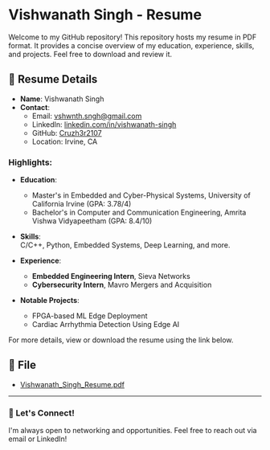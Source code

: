 # Vishwanath Singh - Resume

Welcome to my GitHub repository! This repository hosts my resume in PDF format. It provides a concise overview of my education, experience, skills, and projects. Feel free to download and review it.

## 📄 Resume Details

- **Name**: Vishwanath Singh  
- **Contact**:  
  - Email: [vshwnth.sngh@gmail.com](mailto:vshwnth.sngh@gmail.com)  
  - LinkedIn: [linkedin.com/in/vishwanath-singh](https://linkedin.com/in/vishwanath-singh/)  
  - GitHub: [Cruzh3r2107](https://github.com/Cruzh3r2107)  
  - Location: Irvine, CA  

### Highlights:
- **Education**:  
  - Master's in Embedded and Cyber-Physical Systems, University of California Irvine (GPA: 3.78/4)  
  - Bachelor's in Computer and Communication Engineering, Amrita Vishwa Vidyapeetham (GPA: 8.4/10)  

- **Skills**:  
  C/C++, Python, Embedded Systems, Deep Learning, and more.

- **Experience**:  
  - **Embedded Engineering Intern**, Sieva Networks  
  - **Cybersecurity Intern**, Mavro Mergers and Acquisition  

- **Notable Projects**:  
  - FPGA-based ML Edge Deployment  
  - Cardiac Arrhythmia Detection Using Edge AI  

For more details, view or download the resume using the link below.

## 📂 File

- [Vishwanath_Singh_Resume.pdf](Vishwanath_Singh_Resume.pdf)

---

### 🤝 Let's Connect!
I'm always open to networking and opportunities. Feel free to reach out via email or LinkedIn!

